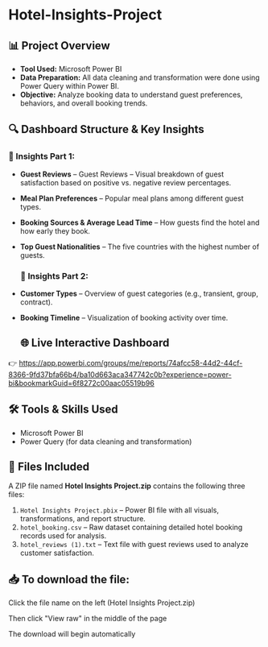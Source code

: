# Hotel-Insights-Project

## 📊 Project Overview
- **Tool Used:** Microsoft Power BI
- **Data Preparation:** All data cleaning and transformation were done using Power Query within Power BI.
- **Objective:** Analyze booking data to understand guest preferences, behaviors, and overall booking trends.
  
## 🔍 Dashboard Structure & Key Insights

### 🔹 Insights Part 1:
- **Guest Reviews** – Guest Reviews – Visual breakdown of guest satisfaction based on positive vs. negative review percentages.
- **Meal Plan Preferences** – Popular meal plans among different guest types.
- **Booking Sources & Average Lead Time** – How guests find the hotel and how early they book.
- **Top Guest Nationalities** – The five countries with the highest number of guests.

  ### 🔹 Insights Part 2:
- **Customer Types** – Overview of guest categories (e.g., transient, group, contract).
- **Booking Timeline** – Visualization of booking activity over time.

  ## 🌐 Live Interactive Dashboard
👉 https://app.powerbi.com/groups/me/reports/74afcc58-44d2-44cf-8366-9fd37bfa66b4/ba10d663aca347742c0b?experience=power-bi&bookmarkGuid=6f8272c00aac05519b96

## 🛠️ Tools & Skills Used

- Microsoft Power BI
- Power Query (for data cleaning and transformation)

## 📁 Files Included

A ZIP file named **Hotel Insights Project.zip** contains the following three files:

1. `Hotel Insights Project.pbix` – Power BI file with all visuals, transformations, and report structure.  
2. `hotel_booking.csv` – Raw dataset containing detailed hotel booking records used for analysis.  
3. `hotel_reviews (1).txt` – Text file with guest reviews used to analyze customer satisfaction.

## 📥 To download the file:

Click the file name on the left (Hotel Insights Project.zip)

Then click "View raw" in the middle of the page

The download will begin automatically
